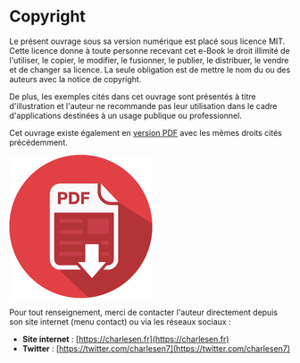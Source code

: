 # Copyright

Le présent ouvrage sous sa version numérique est placé sous licence MIT. Cette licence donne à toute personne recevant cet e-Book le droit illimité de l'utiliser, le copier, le modifier, le fusionner, le publier, le distribuer, le vendre et de changer sa licence. La seule obligation est de mettre le nom du ou des auteurs avec la notice de copyright.

De plus, les exemples cités dans cet ouvrage sont présentés à titre d'illustration et l'auteur ne recommande pas leur utilisation dans le cadre d'applications destinées à un usage publique ou professionnel.

Cet ouvrage existe également en [version PDF](https://tools.charlesen.fr/static/ionic-book.pdf) avec les mêmes droits cités précédemment.

[![](/assets/pdf-icon.png)](https://tools.charlesen.fr/static/ionic-book.pdf)

Pour tout renseignement, merci de contacter l'auteur directement depuis son site internet \(menu contact\) ou via les réseaux sociaux :

* **Site internet** : [https://charlesen.fr](https://charlesen.fr)
* **Twitter** : [https://twitter.com/charlesen7](https://twitter.com/charlesen7)



